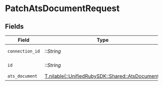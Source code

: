 # PatchAtsDocumentRequest


## Fields

| Field                                                                                  | Type                                                                                   | Required                                                                               | Description                                                                            |
| -------------------------------------------------------------------------------------- | -------------------------------------------------------------------------------------- | -------------------------------------------------------------------------------------- | -------------------------------------------------------------------------------------- |
| `connection_id`                                                                        | *::String*                                                                             | :heavy_check_mark:                                                                     | ID of the connection                                                                   |
| `id`                                                                                   | *::String*                                                                             | :heavy_check_mark:                                                                     | ID of the Document                                                                     |
| `ats_document`                                                                         | [T.nilable(::UnifiedRubySDK::Shared::AtsDocument)](../../models/shared/atsdocument.md) | :heavy_minus_sign:                                                                     | N/A                                                                                    |